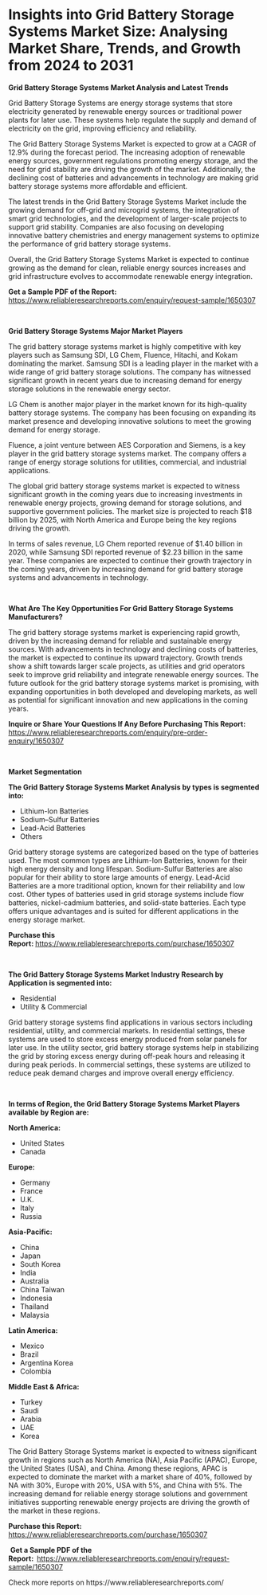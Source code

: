 <p><h1>Insights into Grid Battery Storage Systems Market Size: Analysing Market Share, Trends, and Growth from 2024 to 2031</h1></p><p><strong>Grid Battery Storage Systems Market Analysis and Latest Trends</strong></p>
<p><p>Grid Battery Storage Systems are energy storage systems that store electricity generated by renewable energy sources or traditional power plants for later use. These systems help regulate the supply and demand of electricity on the grid, improving efficiency and reliability.</p><p>The Grid Battery Storage Systems Market is expected to grow at a CAGR of 12.9% during the forecast period. The increasing adoption of renewable energy sources, government regulations promoting energy storage, and the need for grid stability are driving the growth of the market. Additionally, the declining cost of batteries and advancements in technology are making grid battery storage systems more affordable and efficient.</p><p>The latest trends in the Grid Battery Storage Systems Market include the growing demand for off-grid and microgrid systems, the integration of smart grid technologies, and the development of larger-scale projects to support grid stability. Companies are also focusing on developing innovative battery chemistries and energy management systems to optimize the performance of grid battery storage systems.</p><p>Overall, the Grid Battery Storage Systems Market is expected to continue growing as the demand for clean, reliable energy sources increases and grid infrastructure evolves to accommodate renewable energy integration.</p></p>
<p><strong>Get a Sample PDF of the Report:&nbsp;</strong> <a href="https://www.reliableresearchreports.com/enquiry/request-sample/1650307">https://www.reliableresearchreports.com/enquiry/request-sample/1650307</a></p>
<p>&nbsp;</p>
<p><strong>Grid Battery Storage Systems Major Market Players</strong></p>
<p><p>The grid battery storage systems market is highly competitive with key players such as Samsung SDI, LG Chem, Fluence, Hitachi, and Kokam dominating the market. Samsung SDI is a leading player in the market with a wide range of grid battery storage solutions. The company has witnessed significant growth in recent years due to increasing demand for energy storage solutions in the renewable energy sector.</p><p>LG Chem is another major player in the market known for its high-quality battery storage systems. The company has been focusing on expanding its market presence and developing innovative solutions to meet the growing demand for energy storage.</p><p>Fluence, a joint venture between AES Corporation and Siemens, is a key player in the grid battery storage systems market. The company offers a range of energy storage solutions for utilities, commercial, and industrial applications.</p><p>The global grid battery storage systems market is expected to witness significant growth in the coming years due to increasing investments in renewable energy projects, growing demand for storage solutions, and supportive government policies. The market size is projected to reach $18 billion by 2025, with North America and Europe being the key regions driving the growth.</p><p>In terms of sales revenue, LG Chem reported revenue of $1.40 billion in 2020, while Samsung SDI reported revenue of $2.23 billion in the same year. These companies are expected to continue their growth trajectory in the coming years, driven by increasing demand for grid battery storage systems and advancements in technology.</p></p>
<p>&nbsp;</p>
<p><strong>What Are The Key Opportunities For Grid Battery Storage Systems Manufacturers?</strong></p>
<p><p>The grid battery storage systems market is experiencing rapid growth, driven by the increasing demand for reliable and sustainable energy sources. With advancements in technology and declining costs of batteries, the market is expected to continue its upward trajectory. Growth trends show a shift towards larger scale projects, as utilities and grid operators seek to improve grid reliability and integrate renewable energy sources. The future outlook for the grid battery storage systems market is promising, with expanding opportunities in both developed and developing markets, as well as potential for significant innovation and new applications in the coming years.</p></p>
<p><strong>Inquire or Share Your Questions If Any Before Purchasing This Report:</strong> <a href="https://www.reliableresearchreports.com/enquiry/pre-order-enquiry/1650307">https://www.reliableresearchreports.com/enquiry/pre-order-enquiry/1650307</a></p>
<p>&nbsp;</p>
<p><strong>Market Segmentation</strong></p>
<p><strong>The Grid Battery Storage Systems Market Analysis by types is segmented into:</strong></p>
<p><ul><li>Lithium-Ion Batteries</li><li>Sodium–Sulfur Batteries</li><li>Lead-Acid Batteries</li><li>Others</li></ul></p>
<p><p>Grid battery storage systems are categorized based on the type of batteries used. The most common types are Lithium-Ion Batteries, known for their high energy density and long lifespan. Sodium-Sulfur Batteries are also popular for their ability to store large amounts of energy. Lead-Acid Batteries are a more traditional option, known for their reliability and low cost. Other types of batteries used in grid storage systems include flow batteries, nickel-cadmium batteries, and solid-state batteries. Each type offers unique advantages and is suited for different applications in the energy storage market.</p></p>
<p><strong>Purchase this Report:&nbsp;</strong><a href="https://www.reliableresearchreports.com/purchase/1650307">https://www.reliableresearchreports.com/purchase/1650307</a></p>
<p>&nbsp;</p>
<p><strong>The Grid Battery Storage Systems Market Industry Research by Application is segmented into:</strong></p>
<p><ul><li>Residential</li><li>Utility & Commercial</li></ul></p>
<p><p>Grid battery storage systems find applications in various sectors including residential, utility, and commercial markets. In residential settings, these systems are used to store excess energy produced from solar panels for later use. In the utility sector, grid battery storage systems help in stabilizing the grid by storing excess energy during off-peak hours and releasing it during peak periods. In commercial settings, these systems are utilized to reduce peak demand charges and improve overall energy efficiency.</p></p>
<p>&nbsp;</p>
<p><strong>In terms of Region, the Grid Battery Storage Systems Market Players available by Region are:</strong></p>
<p>
    <p> <strong> North America: </strong>
        <ul>
            <li>United States</li>
            <li>Canada</li>
        </ul>
        </p> 
    <p> <strong> Europe: </strong>
        <ul>
            <li>Germany</li>
            <li>France</li>
            <li>U.K.</li>
            <li>Italy</li>
            <li>Russia</li>
        </ul>
        </p> 
    <p> <strong> Asia-Pacific: </strong>
        <ul>
            <li>China</li>
            <li>Japan</li>
            <li>South Korea</li>
            <li>India</li>
            <li>Australia</li>
            <li>China Taiwan</li>
            <li>Indonesia</li>
            <li>Thailand</li>
            <li>Malaysia</li>
        </ul>
        </p> 
    <p> <strong> Latin America: </strong>
        <ul>
            <li>Mexico</li>
            <li>Brazil</li>
            <li>Argentina Korea</li>
            <li>Colombia</li>
        </ul>
        </p> 
    <p> <strong> Middle East & Africa: </strong>
        <ul>
            <li>Turkey</li>
            <li>Saudi</li>
            <li>Arabia</li>
            <li>UAE</li>
            <li>Korea</li>
        </ul>
    </p>
    </p>
<p><p>The Grid Battery Storage Systems market is expected to witness significant growth in regions such as North America (NA), Asia Pacific (APAC), Europe, the United States (USA), and China. Among these regions, APAC is expected to dominate the market with a market share of 40%, followed by NA with 30%, Europe with 20%, USA with 5%, and China with 5%. The increasing demand for reliable energy storage solutions and government initiatives supporting renewable energy projects are driving the growth of the market in these regions.</p></p>
<p><strong>Purchase this Report: </strong><a href="https://www.reliableresearchreports.com/purchase/1650307">https://www.reliableresearchreports.com/purchase/1650307</a></p>
<p>&nbsp;<strong>Get a Sample PDF of the Report:&nbsp;&nbsp;</strong><a href="https://www.reliableresearchreports.com/enquiry/request-sample/1650307">https://www.reliableresearchreports.com/enquiry/request-sample/1650307</a></p>
<p><strong></strong></p>
<p>Check more reports on https://www.reliableresearchreports.com/</p>